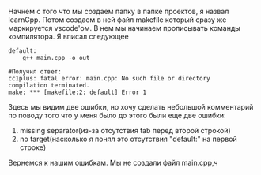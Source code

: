 
Начнем с того что мы создаем папку в папке проектов, я назвал learnCpp. Потом создаем в ней файл makefile который сразу же маркируется vscode'ом. В нем мы начинаем прописывать команды компилятора. Я вписал следующее

```
default:
	g++ main.cpp -o out

#Получил ответ:
cc1plus: fatal error: main.cpp: No such file or directory
compilation terminated.
make: *** [makefile:2: default] Error 1
```

Здесь мы видим две ошибки, но хочу сделать небольшой комментарий по поводу того что у меня было до этого были еще две ошибки:
1. missing separator(из-за отсутствия tab перед второй строкой)
2. no target(насколько я понял это отсутствия "default:" на первой строке)


Вернемся к нашим ошибкам. Мы не создали файл main.cpp,ч

